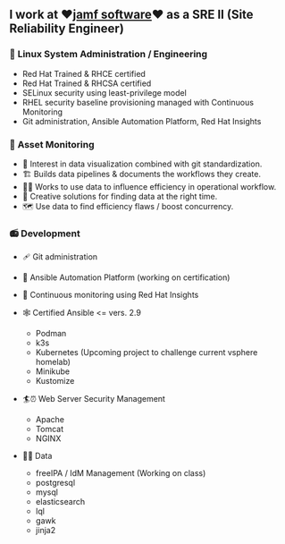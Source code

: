 ## I work at ❤️[jamf software](https://jamf.com)❤️ as a SRE II (Site Reliability Engineer)
### 🔧 **Linux System Administration / Engineering**   
   - Red Hat Trained & RHCE certified
   - Red Hat Trained & RHCSA certified
   - SELinux security using least-privilege model
   - RHEL security baseline provisioning managed with Continuous Monitoring 
   - Git administration, Ansible Automation Platform, Red Hat Insights

 ### 🔭 **Asset Monitoring**
   - 🧵 Interest in data visualization combined with git standardization.
   - 🏗️ Builds data pipelines & documents the workflows they create. 
   - 🧑‍🎓 Works to use data to influence efficiency in operational workflow. 
   - 🐲 Creative solutions for finding data at the right time.
   - 🗺️ Use data to find efficiency flaws / boost concurrency.

 ### 📻 **Development**
   - 🩹 Git administration
   - 🗼 Ansible Automation Platform (working on certification)
   - 🔐 Continuous monitoring using Red Hat Insights
   - 🕸️ Certified Ansible <= vers. 2.9
      - Podman
      - k3s
      - Kubernetes (Upcoming project to challenge current vsphere homelab)
      - Minikube
      - Kustomize
      
   - 🏄⏰ Web Server Security Management
      - Apache
      - Tomcat
      - NGINX
   
   - 📅🌲 Data
      - freeIPA / IdM Management (Working on class) 
      - postgresql
      - mysql
      - elasticsearch
      - lql
      - gawk
      - jinja2
